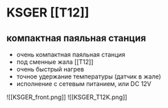 # KSGER [[T12]]
## компактная паяльная станция

- очень компактная паяльная станция 
- под сменные жала [[T12]]
- очень быстрый нагрев
- точное удержание температуры (датчик в жале)
- исполнение с сетевым питанием, или DC 12V

![[KSGER_front.png]]
![[KSGER_T12K.png]]
